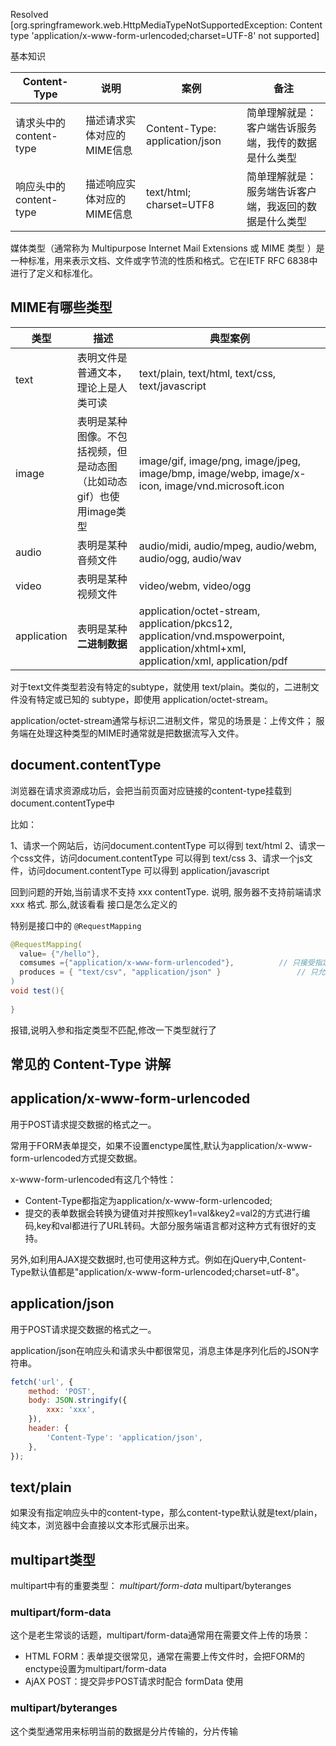 

Resolved [org.springframework.web.HttpMediaTypeNotSupportedException: Content type 'application/x-www-form-urlencoded;charset=UTF-8' not supported]



基本知识

| Content-Type           | 说明                       | 案例                           | 备注                                                   |
| ---------------------- | -------------------------- | ------------------------------ | ------------------------------------------------------ |
| 请求头中的content-type | 描述请求实体对应的MIME信息 | Content-Type: application/json | 简单理解就是：客户端告诉服务端，我传的数据是什么类型   |
| 响应头中的content-type | 描述响应实体对应的MIME信息 | text/html; charset=UTF8        | 简单理解就是：服务端告诉客户端，我返回的数据是什么类型 |

媒体类型（通常称为 Multipurpose Internet Mail Extensions 或 MIME 类型 ）是一种标准，用来表示文档、文件或字节流的性质和格式。它在IETF RFC 6838中进行了定义和标准化。

## MIME有哪些类型

| 类型        | 描述                                                         | 典型案例                                                     |
| ----------- | ------------------------------------------------------------ | ------------------------------------------------------------ |
| text        | 表明文件是普通文本，理论上是人类可读                         | text/plain, text/html, text/css, text/javascript             |
| image       | 表明是某种图像。不包括视频，但是动态图（比如动态gif）也使用image类型 | image/gif, image/png, image/jpeg, image/bmp, image/webp, image/x-icon, image/vnd.microsoft.icon |
| audio       | 表明是某种音频文件                                           | audio/midi, audio/mpeg, audio/webm, audio/ogg, audio/wav     |
| video       | 表明是某种视频文件                                           | video/webm, video/ogg                                        |
| application | 表明是某种**二进制数据**                                     | application/octet-stream, application/pkcs12, application/vnd.mspowerpoint,  application/xhtml+xml, application/xml, application/pdf |

对于text文件类型若没有特定的subtype，就使用 text/plain。类似的，二进制文件没有特定或已知的 subtype，即使用 application/octet-stream。

application/octet-stream通常与标识二进制文件，常见的场景是：上传文件； 服务端在处理这种类型的MIME时通常就是把数据流写入文件。

## document.contentType

浏览器在请求资源成功后，会把当前页面对应链接的content-type挂载到document.contentType中

比如：

1、请求一个网站后，访问document.contentType 可以得到 text/html 2、请求一个css文件，访问document.contentType 可以得到 text/css  3、请求一个js文件，访问document.contentType 可以得到 application/javascript



回到问题的开始,当前请求不支持 xxx contentType. 说明, 服务器不支持前端请求 xxx 格式.  那么,就该看看 接口是怎么定义的

特别是接口中的 `@RequestMapping`

```java
@RequestMapping(
  value= {"/hello"},
  comsumes ={"application/x-www-form-urlencoded"},			// 只接受指定类型的参数
  produces = { "text/csv", "application/json" }					// 只允许指定类型的返回
)
void test(){
  
}
```

报错,说明入参和指定类型不匹配,修改一下类型就行了





























## 常见的 Content-Type 讲解



## application/x-www-form-urlencoded

用于POST请求提交数据的格式之一。

常用于FORM表单提交，如果不设置enctype属性,默认为application/x-www-form-urlencoded方式提交数据。

x-www-form-urlencoded有这几个特性：

- Content-Type都指定为application/x-www-form-urlencoded;
- 提交的表单数据会转换为键值对并按照key1=val&key2=val2的方式进行编码,key和val都进行了URL转码。大部分服务端语言都对这种方式有很好的支持。

另外,如利用AJAX提交数据时,也可使用这种方式。例如在jQuery中,Content-Type默认值都是"application/x-www-form-urlencoded;charset=utf-8"。



## application/json

用于POST请求提交数据的格式之一。

application/json在响应头和请求头中都很常见，消息主体是序列化后的JSON字符串。

```js
fetch('url', {
    method: 'POST',
    body: JSON.stringify({
        xxx: 'xxx',
    }),
    header: {
        'Content-Type': 'application/json',
    },
});
```

## text/plain

如果没有指定响应头中的content-type，那么content-type默认就是text/plain，纯文本，浏览器中会直接以文本形式展示出来。

## multipart类型

multipart中有的重要类型：  *multipart/form-data*  multipart/byteranges

### multipart/form-data

这个是老生常谈的话题，multipart/form-data通常用在需要文件上传的场景：

- HTML FORM：表单提交很常见，通常在需要上传文件时，会把FORM的enctype设置为multipart/form-data
- AjAX POST：提交异步POST请求时配合 formData 使用

### multipart/byteranges

这个类型通常用来标明当前的数据是分片传输的，分片传输






















